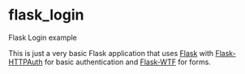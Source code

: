 # flask_login
Flask Login example

This is just a very basic Flask application that uses [Flask](https://flask.palletsprojects.com/) with [Flask-HTTPAuth](https://flask-httpauth.readthedocs.io/en/latest/) for basic authentication and [Flask-WTF](https://flask-wtf.readthedocs.io/en/1.0.x/) for forms.
